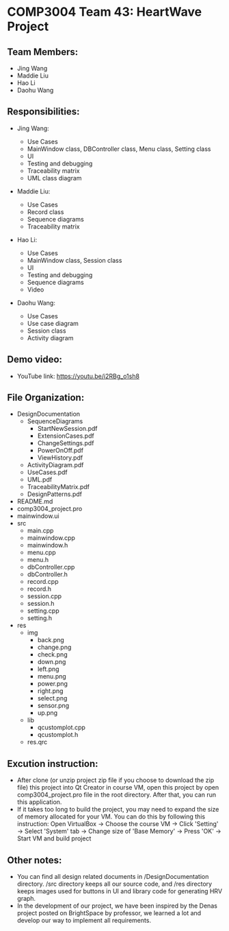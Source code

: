# COMP3004 Team 43: HeartWave Project

## Team Members:
- Jing Wang
- Maddie Liu
- Hao Li
- Daohu Wang

## Responsibilities:
- Jing Wang:
  - Use Cases
  - MainWindow class, DBController class, Menu class, Setting class
  - UI
  - Testing and debugging
  - Traceability matrix
  - UML class diagram

- Maddie Liu:
  - Use Cases
  - Record class
  - Sequence diagrams
  - Traceability matrix

- Hao Li:
  - Use Cases
  - MainWindow class, Session class
  - UI
  - Testing and debugging
  - Sequence diagrams
  - Video

- Daohu Wang:
  - Use Cases
  - Use case diagram
  - Session class
  - Activity diagram

## Demo video:
- YouTube link: https://youtu.be/i2RBg_o1sh8

## File Organization:
- DesignDocumentation
    - SequenceDiagrams
        - StartNewSession.pdf
        - ExtensionCases.pdf
        - ChangeSettings.pdf
        - PowerOnOff.pdf
        - ViewHistory.pdf
    - ActivityDiagram.pdf
    - UseCases.pdf
    - UML.pdf
    - TraceabilityMatrix.pdf
    - DesignPatterns.pdf
- README.md
- comp3004_project.pro
- mainwindow.ui
- src
    - main.cpp
    - mainwindow.cpp
    - mainwindow.h
    - menu.cpp
    - menu.h
    - dbController.cpp
    - dbController.h
    - record.cpp
    - record.h
    - session.cpp
    - session.h
    - setting.cpp
    - setting.h
- res
    - img
        - back.png
        - change.png
        - check.png
        - down.png
        - left.png
        - menu.png
        - power.png
        - right.png
        - select.png
        - sensor.png
        - up.png
    - lib
        - qcustomplot.cpp
        - qcustomplot.h
    - res.qrc

## Excution instruction:
- After clone (or unzip project zip file if you choose to download the zip file) this project into Qt Creator in course VM, open this project by open comp3004_project.pro file in the root directory. After that, you can run this application.
- If it takes too long to build the project, you may need to expand the size of memory allocated for your VM. You can do this by following this instruction: Open VirtualBox -> Choose the course VM -> Click 'Setting' -> Select 'System' tab -> Change size of 'Base Memory' -> Press 'OK' -> Start VM and build project

## Other notes:
- You can find all design related documents in /DesignDocumentation directory. /src directory keeps all our source code, and /res directory keeps images used for buttons in UI and library code for generating HRV graph.
- In the development of our project, we have been inspired by the Denas project posted on BrightSpace by professor, we learned a lot and develop our way to implement all requirements.
